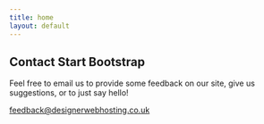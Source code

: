 ```yaml
---
title: home
layout: default
---
```



## Contact Start Bootstrap

Feel free to email us to provide some feedback on our site, give us suggestions, or to just say hello!

[feedback@designerwebhosting.co.uk](mailto:feedback@designerwebhosting.co.uk)

<!--|%%|%7B%25%20include%20social.html%20%25%7D|%%|-->